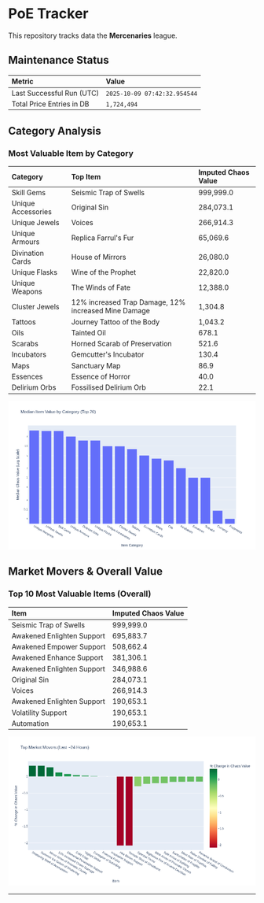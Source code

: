 # PoE Tracker

This repository tracks data the **Mercenaries** league.

## Maintenance Status

<!-- START_MAINTENANCE -->
| Metric | Value |
|:---|:---|
| Last Successful Run (UTC) | `2025-10-09 07:42:32.954544` |
| Total Price Entries in DB | `1,724,494` |

<!-- END_MAINTENANCE -->

## Category Analysis

<!-- START_CATEGORY_ANALYSIS -->
### Most Valuable Item by Category
| Category | Top Item | Imputed Chaos Value |
| :--- | :--- | :--- |
| Skill Gems | Seismic Trap of Swells | 999,999.0 |
| Unique Accessories | Original Sin | 284,073.1 |
| Unique Jewels | Voices | 266,914.3 |
| Unique Armours | Replica Farrul's Fur | 65,069.6 |
| Divination Cards | House of Mirrors | 26,080.0 |
| Unique Flasks | Wine of the Prophet | 22,820.0 |
| Unique Weapons | The Winds of Fate | 12,388.0 |
| Cluster Jewels | 12% increased Trap Damage, 12% increased Mine Damage | 1,304.8 |
| Tattoos | Journey Tattoo of the Body | 1,043.2 |
| Oils | Tainted Oil | 678.1 |
| Scarabs | Horned Scarab of Preservation | 521.6 |
| Incubators | Gemcutter's Incubator | 130.4 |
| Maps | Sanctuary Map | 86.9 |
| Essences | Essence of Horror | 40.0 |
| Delirium Orbs | Fossilised Delirium Orb | 22.1 |


![Category Analysis Chart](charts/category_analysis.png)
<!-- END_CATEGORY_ANALYSIS -->

## Market Movers & Overall Value

<!-- START_ANALYSIS -->
### Top 10 Most Valuable Items (Overall)
| Item | Imputed Chaos Value |
| :--- | :--- |
| Seismic Trap of Swells | 999,999.0 |
| Awakened Enlighten Support | 695,883.7 |
| Awakened Empower Support | 508,662.4 |
| Awakened Enhance Support | 381,306.1 |
| Awakened Enlighten Support | 346,988.6 |
| Original Sin | 284,073.1 |
| Voices | 266,914.3 |
| Awakened Enlighten Support | 190,653.1 |
| Volatility Support | 190,653.1 |
| Automation | 190,653.1 |


![Market Movers Chart](charts/market_movers.png)
<!-- END_ANALYSIS -->

---
